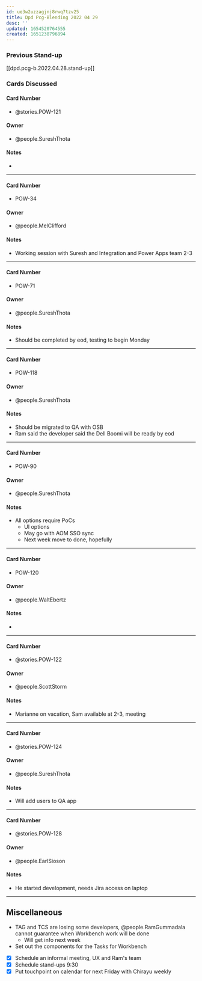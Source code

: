 ```yaml
---
id: ue3w2uzzagjnj8rwq7tzv25
title: Dpd Pcg-Blending 2022 04 29
desc: ''
updated: 1654520764555
created: 1651238796894
---
```


### Previous Stand-up

[[dpd.pcg-b.2022.04.28.stand-up]]

### Cards Discussed

#### Card Number

- @stories.POW-121

#### Owner

- @people.SureshThota

#### Notes

-
---

#### Card Number

- POW-34

#### Owner

- @people.MelClifford

#### Notes

- Working session with Suresh and Integration and Power Apps team 2-3

---

#### Card Number

- POW-71

#### Owner

- @people.SureshThota

#### Notes

- Should be completed by eod, testing to begin Monday

---

#### Card Number

- POW-118

#### Owner

- @people.SureshThota

#### Notes

- Should be migrated to QA with OSB
- Ram said the developer said the Dell Boomi will be ready by eod

---

#### Card Number

- POW-90

#### Owner

- @people.SureshThota

#### Notes

- All options require PoCs
  - UI options
  - May go with AOM SSO sync
  - Next week move to done, hopefully

---

#### Card Number

- POW-120

#### Owner

- @people.WaltEbertz

#### Notes

-
---

#### Card Number

- @stories.POW-122

#### Owner

- @people.ScottStorm

#### Notes

- Marianne on vacation, Sam available at 2-3, meeting

---

#### Card Number

- @stories.POW-124

#### Owner

- @people.SureshThota

#### Notes

- Will add users to QA app

---

#### Card Number

- @stories.POW-128

#### Owner

- @people.EarlSioson

#### Notes

- He started development, needs Jira access on laptop

---

## Miscellaneous

- TAG and TCS are losing some developers, @people.RamGummadala cannot guarantee when Workbench work will be done
  - Will get info next week
- Set out the components for the Tasks for Workbench
- [x] Schedule an informal meeting, UX and Ram's team
- [x] Schedule stand-ups 9:30
- [x] Put touchpoint on calendar for next Friday with Chirayu weekly
